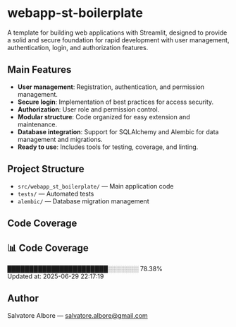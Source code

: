 # webapp-st-boilerplate

A template for building web applications with Streamlit, designed to provide a solid and secure foundation for rapid development with user management, authentication, login, and authorization features.

## Main Features
- **User management**: Registration, authentication, and permission management.
- **Secure login**: Implementation of best practices for access security.
- **Authorization**: User role and permission control.
- **Modular structure**: Code organized for easy extension and maintenance.
- **Database integration**: Support for SQLAlchemy and Alembic for data management and migrations.
- **Ready to use**: Includes tools for testing, coverage, and linting.

## Project Structure
- `src/webapp_st_boilerplate/` — Main application code
- `tests/` — Automated tests
- `alembic/` — Database migration management

## Code Coverage
<!-- coverage:start -->
## 📊 Code Coverage
███████████████████████░░░░░░░  78.38%<br>
Updated at: 2025-06-29 22:17:19
<!-- coverage:end -->

## Author
Salvatore Albore — [salvatore.albore@gmail.com](mailto:salvatore.albore@gmail.com)